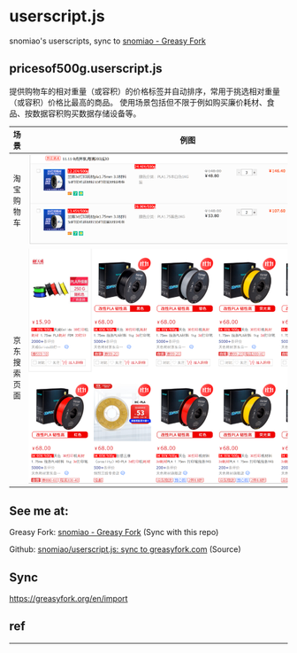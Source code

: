 # userscript.js

snomiao's userscripts, sync to [snomiao - Greasy Fork](https://greasyfork.org/zh-CN/users/31387-snomiao)

<style>
    img{
        max-width: 60vw;
        margin: auto;
    }
</style>



## pricesof500g.userscript.js

提供购物车的相对重量（或容积）的价格标签并自动排序，常用于挑选相对重量（或容积）价格比最高的商品。
使用场景包括但不限于例如购买廉价耗材、食品、按数据容积购买数据存储设备等。

| 场景         | 例图                        |
| ------------ | --------------------------- |
| 淘宝购物车   | ![](media/prices-cart.png)  |
| 京东搜索页面 | ![](media/京东搜索页面.png) |

## See me at:

Greasy Fork: [snomiao - Greasy Fork](https://greasyfork.org/zh-CN/users/31387-snomiao) (Sync with this repo)

Github: [snomiao/userscript.js: sync to greasyfork.com](https://github.com/snomiao/userscript.js#readme) (Source)

## Sync

https://greasyfork.org/en/import

## ref

---


